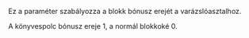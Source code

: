 Ez a paraméter szabályozza a blokk bónusz erejét a varázslóasztalhoz.

A könyvespolc bónusz ereje 1, a normál blokkoké 0.